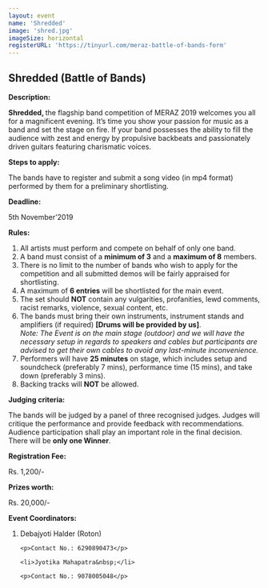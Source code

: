 ```yaml
---
layout: event
name: 'Shredded'
image: 'shred.jpg'
imageSize: horizontal
registerURL: 'https://tinyurl.com/meraz-battle-of-bands-form'
---
```


<h2><strong>Shredded </strong><strong>(Battle of Bands)</strong></h2>
<p><strong>Description:</strong></p>
<p>
	<strong>Shredded, </strong>the flagship band competition of MERAZ 2019 welcomes you all for a
	magnificent evening. It&rsquo;s time you show your passion for music as a band and set the stage
	on fire. If your band possesses the ability to fill the audience with zest and energy by
	propulsive backbeats and passionately driven guitars featuring charismatic voices.
</p>
<p><strong>Steps to apply:</strong></p>
<p>
	The bands have to register and submit a song video (in mp4 format) performed by them for a
	preliminary shortlisting.
</p>
<p><strong>Deadline:</strong></p>
<p>5th November&rsquo;2019</p>
<p><strong>Rules:</strong></p>
<ol>
	<li>All artists must perform and compete on behalf of only one band.</li>
	<li>
		A band must consist of a <strong>minimum of 3</strong> and a
		<strong>maximum of 8</strong> members.
	</li>
	<li>
		There is no limit to the number of bands who wish to apply for the competition and all submitted
		demos will be fairly appraised for shortlisting.
	</li>
	<li>A maximum of <strong>6 entries</strong> will be shortlisted for the main event.</li>
	<li>
		The set should <strong>NOT</strong> contain any vulgarities, profanities, lewd comments, racist
		remarks, violence, sexual content, etc.
	</li>
	<li>
		The bands must bring their own instruments, instrument stands and amplifiers (if required)
		<strong>[Drums will be provided by us]</strong>.<br /><em
			>Note: The Event is on the main stage (outdoor) and we will have the necessary setup in
			regards to speakers and cables but participants are advised to get their own cables to avoid
			any last-minute inconvenience.</em
		>
	</li>
	<li>
		Performers will have <strong>25 minutes</strong> on stage, which includes setup and soundcheck
		(preferably 7 mins), performance time (15 mins), and take down (preferably 3 mins).
	</li>
	<li>Backing tracks will <strong>NOT</strong> be allowed.&nbsp;</li>
</ol>
<p><strong>Judging criteria:</strong></p>
<p>
	The bands will be judged by a panel of three recognised judges. Judges will critique the
	performance and provide feedback with recommendations. Audience participation shall play an
	important role in the final decision. There will be <strong>only one Winner</strong>.
</p>
<p><strong>Registration Fee:</strong></p>
<p>Rs. 1,200/-</p>

<p><strong>Prizes worth:</strong></p>
<p>Rs. 20,000/-</p>

<!-- <p><strong>Awards:</strong></p> -->
<p><strong>Event Coordinators:</strong></p>
<ol>
	<li>Debajyoti Halder (Roton)&nbsp;</li>

	<p>Contact No.: 6290890473</p>

	<li>Jyotika Mahapatra&nbsp;</li>

	<p>Contact No.: 9078005048</p>
</ol>

